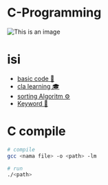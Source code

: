 # C-Programming

![This is an image](https://upload.wikimedia.org/wikipedia/commons/thumb/3/35/The_C_Programming_Language_logo.svg/564px-The_C_Programming_Language_logo.svg.png)

# isi

- [basic code 🔧](https://github.com/H7mei/C-Language/tree/main/basic)
- [cla learning 🎓](https://github.com/H7mei/C-Language/tree/main/cla)
- [sorting Algoritm ⚙️](https://github.com/H7mei/C-Language/blob/main/sorting)
- [Keyword 📖](https://github.com/H7mei/C-Language/tree/main/keyword)

# C compile

```bash
# compile
gcc <nama file> -o <path> -lm

# run
./<path>

```

